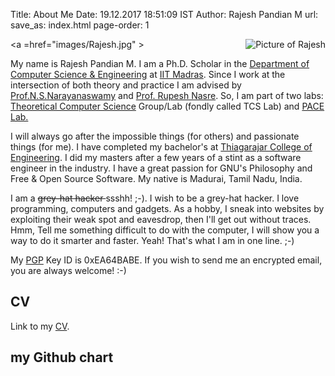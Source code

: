 Title: About Me
Date: 19.12.2017 18:51:09 IST
Author: Rajesh Pandian M
url:
save_as: index.html
page-order: 1

<a =href="images/Rajesh.jpg" > <img src="images/Rajz.jpg" alt="Picture of Rajesh" style="float:right;"/> </a>


My name is Rajesh Pandian M.
I am a Ph.D. Scholar in the [Department of Computer Science & Engineering][1] at [IIT Madras][2].
Since I work at the intersection of both theory and practice
I am advised by [Prof.N.S.Narayanaswamy][3] and [Prof. Rupesh Nasre][6]. So, I am part of two labs: [Theoretical Computer Science][5] Group/Lab (fondly called TCS Lab) and [PACE Lab.](https://pace.cse.iitm.ac.in/)

I will always go after the impossible things (for others) and passionate things (for me).
I have completed my bachelor's at [Thiagarajar College of Engineering][7].
I did my masters after a few years of a stint as a software engineer in the industry.
I have a great passion for GNU's Philosophy and Free & Open Source Software. My native is Madurai, Tamil Nadu, India.

I am a <s>grey-hat hacker </s> ssshh! ;-).
I wish to be a grey-hat hacker.
I love programming, computers and gadgets.
As a hobby, I sneak into websites by exploiting their weak spot and
eavesdrop, then I'll get out without traces.
Hmm, Tell me something difficult to do with the computer,
I will show you a way to do it smarter and faster.
Yeah! That's what I am in one line. ;-)

My [PGP][4] Key ID is 0xEA64BABE.
If you wish to send me an encrypted email, you are always welcome! :-)

## CV

Link to my [CV](https://drive.google.com/file/d/19L9AtlVd-0lKtHJiz4Z5nsAKapREoJMw/view?usp=sharing).

## my Github chart

<!---
<img src="https://ghchart.rshah.org/mrprajesh" alt="mrprajesh's Github chart" />
-->

[1]: https://www.cse.iitm.ac.in/
[2]: https://www.iitm.ac.in/
[3]: https://www.cse.iitm.ac.in/~swamy/
[4]: https://en.wikipedia.org/wiki/Pretty_Good_Privacy
[5]: https://theory.cse.iitm.ac.in/
[6]: https://www.cse.iitm.ac.in/~rupesh/
[7]: http://www.tce.edu/
